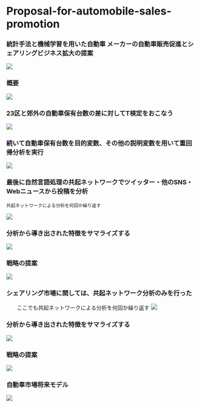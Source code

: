 # Proposal-for-automobile-sales-promotion
### 統計手法と機械学習を用いた自動車 メーカーの自動車販売促進とシェアリングビジネス拡大の提案

<img src="images/image1.png">

### 概要
<img src="images/image2.png">

### 23区と郊外の自動車保有台数の差に対してT検定をおこなう
<img src="images/image3.png">

### 続いて自動車保有台数を目的変数、その他の説明変数を用いて重回帰分析を実行
<img src="images/image4.png">

### 最後に自然言語処理の共起ネットワークでツイッター・他のSNS・Webニュースから投稿を分析
    共起ネットワークによる分析を何回か繰り返す
<img src="images/image5.png">

### 分析から導き出された特徴をサマライズする
<img src="images/image6.png">

### 戦略の提案
<img src="images/image7.png">

### シェアリング市場に関しては、共起ネットワーク分析のみを行った
　　ここでも共起ネットワークによる分析を何回か繰り返す
<img src="images/image8.png">

### 分析から導き出された特徴をサマライズする
<img src="images/image9.png">

### 戦略の提案
<img src="images/image10.png">

### 自動車市場将来モデル
<img src="images/image11.png">
